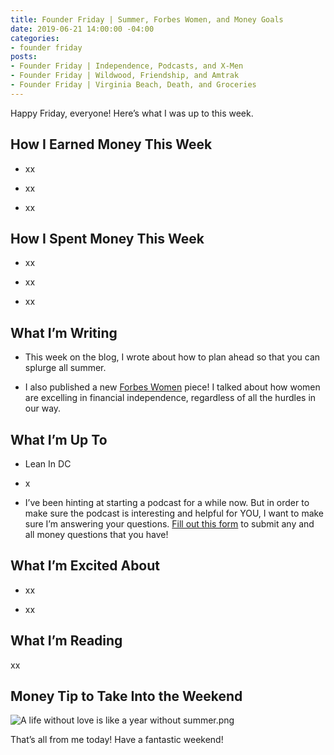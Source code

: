 ```yaml
---
title: Founder Friday | Summer, Forbes Women, and Money Goals
date: 2019-06-21 14:00:00 -04:00
categories:
- founder friday
posts:
- Founder Friday | Independence, Podcasts, and X-Men
- Founder Friday | Wildwood, Friendship, and Amtrak
- Founder Friday | Virginia Beach, Death, and Groceries
---
```


Happy Friday, everyone! Here’s what I was up to this week.

## How I Earned Money This Week

* xx

* xx

* xx

## **How I Spent Money This Week**

* xx

* xx

* xx

## **What I’m Writing**

* This week on the blog, I wrote about how to plan ahead so that you can splurge all summer.

* I also published a new [Forbes Women](https://www.forbes.com/sites/maggiegermano/2019/06/17/despite-having-less-support-women-outpace-men-in-financial-independence/#6a2061369462) piece! I talked about how women are excelling in financial independence, regardless of all the hurdles in our way.

## **What I’m Up To**

* Lean In DC

* x

* I’ve been hinting at starting a podcast for a while now. But in order to make sure the podcast is interesting and helpful for YOU, I want to make sure I’m answering your questions. [Fill out this form](https://docs.google.com/forms/d/e/1FAIpQLSf75z5itnYO-XOLStoqY5FXwuf8YI37ye5OD21Wv7tBGAqIVQ/viewform?usp=sf_link) to submit any and all money questions that you have!

## **What I’m Excited About**

* xx

* xx

## **What I’m Reading**

xx

## **Money Tip to Take Into the Weekend**

![A life without love is like a year without summer.png](/uploads/A%20life%20without%20love%20is%20like%20a%20year%20without%20summer.png)

That’s all from me today! Have a fantastic weekend!